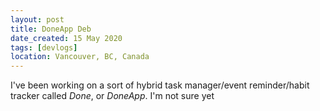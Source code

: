 ```yaml
---
layout: post
title: DoneApp Deb
date_created: 15 May 2020
tags: [devlogs]
location: Vancouver, BC, Canada
---
```


I've been working on a sort of hybrid task manager/event reminder/habit tracker called _Done_, or _DoneApp_. I'm not sure yet
